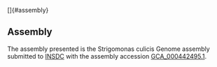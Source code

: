 []{#assembly}

Assembly
--------

The assembly presented is the Strigomonas culicis Genome assembly
submitted to [INSDC](http://www.insdc.org) with the assembly accession
[GCA\_000442495.1](http://www.ebi.ac.uk/ena/data/view/GCA_000442495.1).
